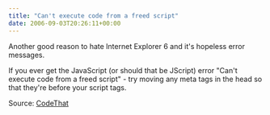 ```yaml
---
title: "Can't execute code from a freed script"
date: 2006-09-03T20:26:11+00:00
---
```

Another good reason to hate Internet Explorer 6 and it's hopeless error messages.

If you ever get the JavaScript (or should that be JScript) error "<span>Can't execute code from a freed script" - try moving any meta tags in the head so that they're before your script tags.</span>

Source: [CodeThat](http://codethat.com/menu/faq.html#10)